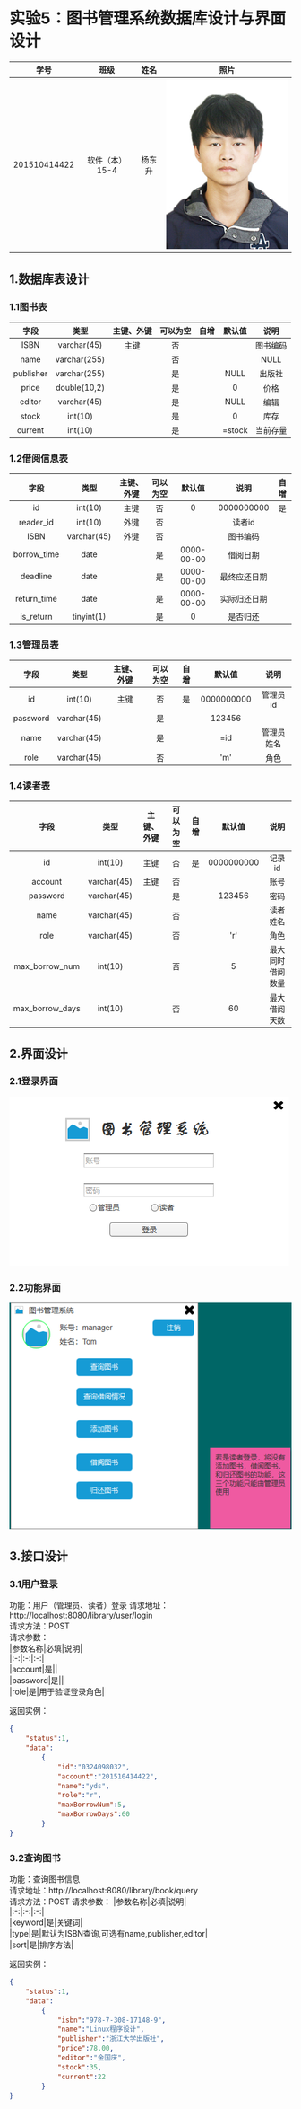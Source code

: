 # 实验5：图书管理系统数据库设计与界面设计

|学号|班级|姓名|照片|  
|:-:|:-:|:-:|:-:|  
|201510414422|软件（本）15-4|杨东升| ![](../ydswinter.jpg)|

## 1.数据库表设计


### 1.1图书表

|字段|类型|主键、外键|可以为空|自增|默认值|说明|  
|:-:|:-:|:-:|:-:|:-:|:-:|:-:|  
|ISBN|varchar(45)|主键|否|||图书编码|    
|name|varchar(255)||否|||NULL|书名|   
|publisher|varchar(255)||是||NULL|出版社|  
|price|double(10,2)||是||0|价格|   
|editor|varchar(45)||是||NULL|编辑|  
|stock|int(10)||是||0|库存|  
|current|int(10)||是||=stock|当前存量|

### 1.2借阅信息表

|字段|类型|主键、外键|可以为空|默认值|说明|自增|  
|:-:|:-:|:-:|:-:|:-:|:-:|:-:|  
|id|int(10)|主键|否|0|0000000000|是|  
|reader_id|int(10)|外键|否||读者id||  
|ISBN|varchar(45)|外键|否||图书编码||  
|borrow_time|date||是|0000-00-00|借阅日期||  
|deadline|date||是|0000-00-00|最终应还日期||  
|return_time|date||是|0000-00-00|实际归还日期||  
|is_return|tinyint(1)||是|0|是否归还||

### 1.3管理员表

|字段|类型|主键、外键|可以为空|自增|默认值|说明|  
|:-:|:-:|:-:|:-:|:-:|:-:|:-:|  
|id|int(10)|主键|否|是|0000000000|管理员id|  
|password|varchar(45)||是||123456|||  
|name|varchar(45)||是||=id|管理员姓名|  
|role|varchar(45)||否|| 'm' |角色|  


### 1.4读者表

|字段|类型|主键、外键|可以为空|自增|默认值|说明|  
|:-:|:-:|:-:|:-:|:-:|:-:|:-:|  
|id|int(10)|主键|否|是|0000000000|记录id|  
|account|varchar(45)|主键|否|||账号|  
|password|varchar(45)||是||123456|密码|  
|name|varchar(45)||否|||读者姓名|  
|role|varchar(45)||否|| 'r' |角色|  
|max_borrow_num|int(10)||否||5|最大同时借阅数量|  
|max_borrow_days|int(10)||否||60|最大借阅天数|  

## 2.界面设计

### 2.1登录界面

![](login.png)

### 2.2功能界面

![](function.png)

## 3.接口设计

### 3.1用户登录

功能：用户（管理员、读者）登录
请求地址：http://localhost:8080/library/user/login  
请求方法：POST  
请求参数：  
|参数名称|必填|说明|    
|:-:|:-:|:-:|  
|account|是||  
|password|是||  
|role|是|用于验证登录角色|  

返回实例：

```json
{
    "status":1,
    "data":
        {
            "id":"0324098032",
            "account":"201510414422",
            "name":"yds",
            "role":"r",
            "maxBorrowNum":5,
            "maxBorrowDays":60
        }
}
```

### 3.2查询图书

功能：查询图书信息  
请求地址：http://localhost:8080/library/book/query  
请求方法：POST
请求参数：
|参数名称|必填|说明|      
|:-:|:-:|:-:|    
|keyword|是|关键词|  
|type|是|默认为ISBN查询,可选有name,publisher,editor|  
|sort|是|排序方法|  



返回实例：


```json
{
    "status":1,
    "data":
        {
            "isbn":"978-7-308-17148-9",
            "name":"Linux程序设计",
            "publisher":"浙江大学出版社",
            "price":78.00,
            "editor":"金国庆",
            "stock":35,
            "current":22
        }
}
```
